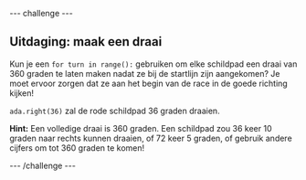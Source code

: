 --- challenge ---

## Uitdaging: maak een draai

Kun je een `for turn in range():` gebruiken om elke schildpad een draai van 360 graden te laten maken nadat ze bij de startlijn zijn aangekomen? Je moet ervoor zorgen dat ze aan het begin van de race in de goede richting kijken!

`ada.right(36)` zal de rode schildpad 36 graden draaien.

**Hint:** Een volledige draai is 360 graden. Een schildpad zou 36 keer 10 graden naar rechts kunnen draaien, of 72 keer 5 graden, of gebruik andere cijfers om tot 360 graden te komen!

--- /challenge ---